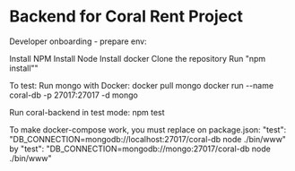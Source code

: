 # Backend for Coral Rent Project

Developer onboarding - prepare env:

Install NPM
Install Node
Install docker
Clone the repository
Run "npm install""

To test:
Run mongo with Docker:
docker pull mongo
docker run --name coral-db -p 27017:27017 -d mongo

Run coral-backend in test mode: 
npm test

To make docker-compose work, you must replace on package.json:
    "test": "DB_CONNECTION=mongodb://localhost:27017/coral-db node ./bin/www"
  by
    "test": "DB_CONNECTION=mongodb://mongo:27017/coral-db node ./bin/www"
